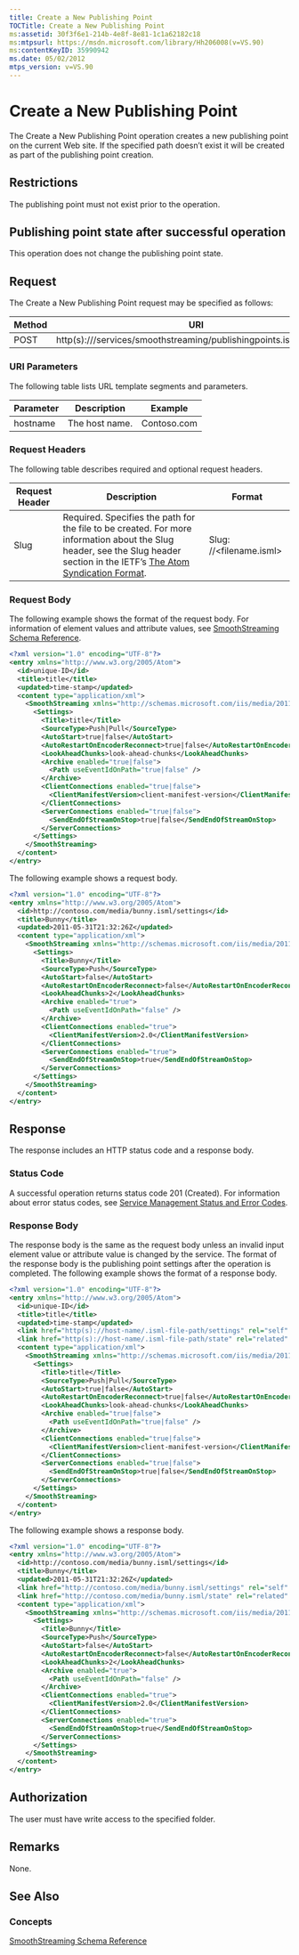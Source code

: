 ```yaml
---
title: Create a New Publishing Point
TOCTitle: Create a New Publishing Point
ms:assetid: 30f3f6e1-214b-4e8f-8e81-1c1a62182c18
ms:mtpsurl: https://msdn.microsoft.com/library/Hh206008(v=VS.90)
ms:contentKeyID: 35990942
ms.date: 05/02/2012
mtps_version: v=VS.90
---
```


# Create a New Publishing Point

The Create a New Publishing Point operation creates a new publishing point on the current Web site. If the specified path doesn’t exist it will be created as part of the publishing point creation.

## Restrictions

The publishing point must not exist prior to the operation.

## Publishing point state after successful operation

This operation does not change the publishing point state.

## Request

The Create a New Publishing Point request may be specified as follows:

|Method|URI|
|--- |--- |
|POST|http(s)://<hostname>/services/smoothstreaming/publishingpoints.isml/settings|

### URI Parameters

The following table lists URL template segments and parameters.

|Parameter|Description|Example|
|--- |--- |--- |
|hostname|The host name.|Contoso.com|

### Request Headers

The following table describes required and optional request headers.

|Request Header|Description|Format|
|--- |--- |--- |
|Slug|Required. Specifies the path for the file to be created. For more information about the Slug header, see the Slug header section in the IETF’s [The Atom Syndication Format](http://bitworking.org/projects/atom/rfc5023.html).|Slug: /<path>/<filename.isml>|

### Request Body

The following example shows the format of the request body. For information of element values and attribute values, see [SmoothStreaming Schema Reference](smoothstreaming-schema-reference.md).

```xml
<?xml version="1.0" encoding="UTF-8"?>
<entry xmlns="http://www.w3.org/2005/Atom">
  <id>unique-ID</id>
  <title>title</title>
  <updated>time-stamp</updated>
  <content type="application/xml">
    <SmoothStreaming xmlns="http://schemas.microsoft.com/iis/media/2011/03/streaming/management">
      <Settings>
        <Title>title</Title>
        <SourceType>Push|Pull</SourceType>
        <AutoStart>true|false</AutoStart>
        <AutoRestartOnEncoderReconnect>true|false</AutoRestartOnEncoderReconnect>
        <LookAheadChunks>look-ahead-chunks</LookAheadChunks>
        <Archive enabled="true|false">
          <Path useEventIdOnPath="true|false" />
        </Archive>
        <ClientConnections enabled="true|false">
          <ClientManifestVersion>client-manifest-version</ClientManifestVersion>
        </ClientConnections>
        <ServerConnections enabled="true|false">
          <SendEndOfStreamOnStop>true|false</SendEndOfStreamOnStop>
        </ServerConnections>
      </Settings>
    </SmoothStreaming>
  </content>
</entry>
```

The following example shows a request body.

```xml
<?xml version="1.0" encoding="UTF-8"?>
<entry xmlns="http://www.w3.org/2005/Atom">
  <id>http://contoso.com/media/bunny.isml/settings</id>
  <title>Bunny</title>
  <updated>2011-05-31T21:32:26Z</updated>
  <content type="application/xml">
    <SmoothStreaming xmlns="http://schemas.microsoft.com/iis/media/2011/03/streaming/management">
      <Settings>
        <Title>Bunny</Title>
        <SourceType>Push</SourceType>
        <AutoStart>false</AutoStart>
        <AutoRestartOnEncoderReconnect>false</AutoRestartOnEncoderReconnect>
        <LookAheadChunks>2</LookAheadChunks>
        <Archive enabled="true">
          <Path useEventIdOnPath="false" />
        </Archive>
        <ClientConnections enabled="true">
          <ClientManifestVersion>2.0</ClientManifestVersion>
        </ClientConnections>
        <ServerConnections enabled="true">
          <SendEndOfStreamOnStop>true</SendEndOfStreamOnStop>
        </ServerConnections>
      </Settings>
    </SmoothStreaming>
  </content>
</entry>
```

## Response

The response includes an HTTP status code and a response body.

### Status Code

A successful operation returns status code 201 (Created). For information about error status codes, see [Service Management Status and Error Codes](service-management-status-and-error-codes.md).

### Response Body

The response body is the same as the request body unless an invalid input element value or attribute value is changed by the service. The format of the response body is the publishing point settings after the operation is completed. The following example shows the format of a response body.

```xml
<?xml version="1.0" encoding="UTF-8"?>
<entry xmlns="http://www.w3.org/2005/Atom">
  <id>unique-ID</id>
  <title>title</title>
  <updated>time-stamp</updated>
  <link href="http(s)://host-name/.isml-file-path/settings" rel="self" type="application/atom+xml" title="Settings" />
  <link href="http(s)://host-name/.isml-file-path/state" rel="related" type="application/atom+xml" title="State" />
  <content type="application/xml">
    <SmoothStreaming xmlns="http://schemas.microsoft.com/iis/media/2011/03/streaming/management">
      <Settings>
        <Title>title</Title>
        <SourceType>Push|Pull</SourceType>
        <AutoStart>true|false</AutoStart>
        <AutoRestartOnEncoderReconnect>true|false</AutoRestartOnEncoderReconnect>
        <LookAheadChunks>look-ahead-chunks</LookAheadChunks>
        <Archive enabled="true|false">
          <Path useEventIdOnPath="true|false" />
        </Archive>
        <ClientConnections enabled="true|false">
          <ClientManifestVersion>client-manifest-version</ClientManifestVersion>
        </ClientConnections>
        <ServerConnections enabled="true|false">
          <SendEndOfStreamOnStop>true|false</SendEndOfStreamOnStop>
        </ServerConnections>
      </Settings>
    </SmoothStreaming>
  </content>
</entry>
```

The following example shows a response body.

```xml
<?xml version="1.0" encoding="UTF-8"?>
<entry xmlns="http://www.w3.org/2005/Atom">
  <id>http://contoso.com/media/bunny.isml/settings</id>
  <title>Bunny</title>
  <updated>2011-05-31T21:32:26Z</updated>
  <link href="http://contoso.com/media/bunny.isml/settings" rel="self" type="application/atom+xml" title="Settings" />
  <link href="http://contoso.com/media/bunny.isml/state" rel="related" type="application/atom+xml" title="State" />
  <content type="application/xml">
    <SmoothStreaming xmlns="http://schemas.microsoft.com/iis/media/2011/03/streaming/management">
      <Settings>
        <Title>Bunny</Title>
        <SourceType>Push</SourceType>
        <AutoStart>false</AutoStart>
        <AutoRestartOnEncoderReconnect>false</AutoRestartOnEncoderReconnect>
        <LookAheadChunks>2</LookAheadChunks>
        <Archive enabled="true">
          <Path useEventIdOnPath="false" />
        </Archive>
        <ClientConnections enabled="true">
          <ClientManifestVersion>2.0</ClientManifestVersion>
        </ClientConnections>
        <ServerConnections enabled="true">
          <SendEndOfStreamOnStop>true</SendEndOfStreamOnStop>
        </ServerConnections>
      </Settings>
    </SmoothStreaming>
  </content>
</entry>
```

## Authorization

The user must have write access to the specified folder.

## Remarks

None.

## See Also

### Concepts

[SmoothStreaming Schema Reference](smoothstreaming-schema-reference.md)
